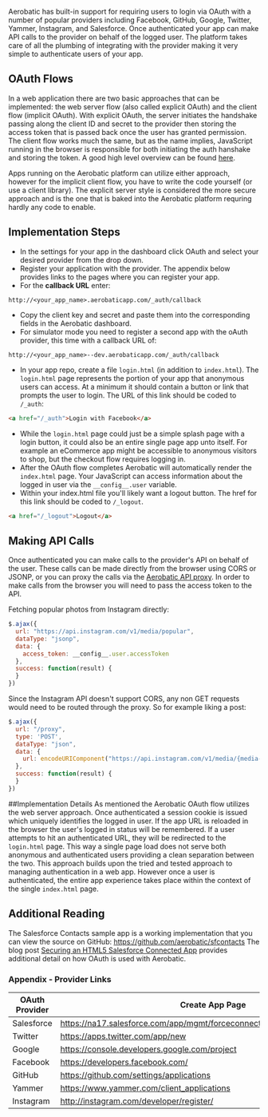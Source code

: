 Aerobatic has built-in support for requiring users to login via OAuth with a number of popular providers including Facebook, GitHub, Google, Twitter, Yammer, Instagram, and Salesforce. Once authenticated your app can make API calls to the provider on behalf of the logged user. The platform takes care of all the plumbing of integrating with the provider making it very simple to authenticate users of your app.

## OAuth Flows
In a web application there are two basic approaches that can be implemented: the web server flow (also called explicit OAuth) and the client flow (implicit OAuth). With explicit OAuth, the server initiates the handshake passing along the client ID and secret to the provider then storing the access token that is passed back once the user has granted permission. The client flow works much the same, but as the name implies, JavaScript running in the browser is responsible for both initiating the auth hanshake and storing the token. A good high level overview can be found [here](http://aaronparecki.com/articles/2012/07/29/1/oauth2-simplified).

Apps running on the Aerobatic platform can utilize either approach, however for the implicit client flow, you have to write the code yourself (or use a client library). The explicit server style is considered the more secure approach and is the one that is baked into the Aerobatic platform requring hardly any code to enable. 

## Implementation Steps
* In the settings for your app in the dashboard click OAuth and select your desired provider from the drop down.
* Register your application with the provider. The appendix below provides links to the pages where you can register your app.
* For the __callback URL__ enter: 

```
http://<your_app_name>.aerobaticapp.com/_auth/callback
```

* Copy the client key and secret and paste them into the corresponding fields in the Aerobatic dashboard.
* For simulator mode you need to register a second app with the oAuth provider, this time with a callback URL of: 

```
http://<your_app_name>--dev.aerobaticapp.com/_auth/callback
```

* In your app repo, create a file `login.html` (in addition to `index.html`). The `login.html` page represents the portion of your app that anonymous users can access. At a minimum it should contain a button or link that prompts the user to login. The URL of this link should be coded to `/_auth`:

```html
<a href="/_auth">Login with Facebook</a>
```

* While the `login.html` page could just be a simple splash page with a login button, it could also be an entire single page app unto itself. For example an eCommerce app might be accessible to anonymous visitors to shop, but the checkout flow requires logging in.
* After the OAuth flow completes Aerobatic will automatically render the `index.html` page. Your JavaScript can access information about the logged in user via the `__config__.user` variable.
* Within your index.html file you'll likely want a logout button. The href for this link should be coded to `/_logout`.

```html
<a href="/_logout">Logout</a>
```

## Making API Calls
Once authenticated you can make calls to the provider's API on behalf of the user. These calls can be made directly from the browser using CORS or JSONP, or you can proxy the calls via the [Aerobatic API proxy]('/docs/api-integration'). In order to make calls from the browser you will need to pass the access token to the API.

Fetching popular photos from Instagram directly:

```js
$.ajax({
  url: "https://api.instagram.com/v1/media/popular",
  dataType: "jsonp",
  data: {
    access_token: __config__.user.accessToken
  },
  success: function(result) {
  }
})
```

Since the Instagram API doesn't support CORS, any non GET requests would need to be routed through the proxy. So for example liking a post:

```js
$.ajax({
  url: "/proxy",
  type: 'POST',
  dataType: "json",
  data: {
    url: encodeURIComponent("https://api.instagram.com/v1/media/{media-id}/likes?access_token=" + __config__.user.accessToken)
  },
  success: function(result) {
  }
})
```

##Implementation Details
As mentioned the Aerobatic OAuth flow utilizes the web server approach. Once authenticated a session cookie is issued which uniquely identifies the logged in user. If the app URL is reloaded in the browser the user's logged in status will be remembered. If a user attempts to hit an authenticated URL, they will be redirected to the `login.html` page. This way a single page load does not serve both anonymous and authenticated users providing a clean separation between the two. This approach builds upon the tried and tested approach to managing authentication in a web app. However once a user is authenticated, the entire app experience takes place within the context of the single `index.html` page.

## Additional Reading
The Salesforce Contacts sample app is a working implementation that you can view the source on GitHub: https://github.com/aerobatic/sfcontacts
The blog post [Securing an HTML5 Salesforce Connected App](http://www.aerobatic.io/blog/2014/07/19/securing-an-html5-salesforce-connected-app) provides additional detail on how OAuth is used with Aerobatic.

### Appendix - Provider Links

OAuth Provider  | Create App Page
------------- | -------------
Salesforce | https://na17.salesforce.com/app/mgmt/forceconnectedapps/forceAppEdit.apexp
Twitter | https://apps.twitter.com/app/new
Google | https://console.developers.google.com/project
Facebook | https://developers.facebook.com/
GitHub | https://github.com/settings/applications
Yammer | https://www.yammer.com/client_applications
Instagram | http://instagram.com/developer/register/
